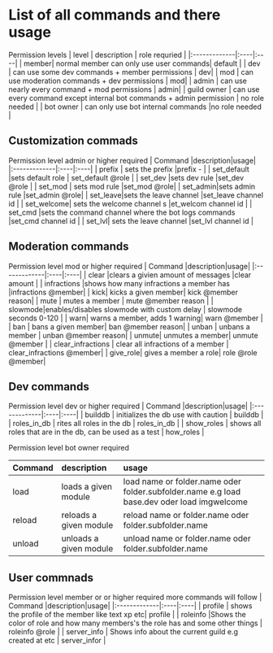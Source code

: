 # List of all commands and there usage

Permission levels
|  level  | description | role requried |
|:-------------|:----|:----|
| member| normal member can only use user commands| default |
| dev | can use some dev commands + member permissions | dev|
| mod | can use moderation commands + dev permissions | mod|
| admin | can use nearly every command + mod permissions | admin|
| guild owner | can use every command except internal bot commands + admin permission | no role needed |
| bot owner | can only use bot internal commands |no role needed |

## Customization commads
Permission level admin or higher required 
|      Command  |description|usage|
|:-------------|:----|:----|
| prefix   | sets the prefix |prefix - |
| set_default |sets default role | set_default @role |
| set_dev |sets dev rule  |set_dev @role |
| set_mod | sets mod rule  |set_mod @role|
| set_admin|sets admin rule  |set_admin @role|
| set_leave|sets the leave channel  |set_leave channel id |
| set_welcome| sets the welcome channel s |et_welcom channel id |
| set_cmd  |sets the command channel where the bot logs commands  |set_cmd channel id |
| set_lvl| sets the leave channel  |set_lvl channel id |

## Moderation commands
Permission level mod or higher required 
|      Command   |description|usage|
|:-------------|:----|:----|
| clear |clears a givien amount of messages |clear amount |
| infractions |shows how many infractions a member has |infractions @member|
| kick| kicks a given member| kick @member reason|
| mute | mutes a member | mute @member reason |
| slowmode|enables/disables slowmode with custom delay | slowmode seconds 0-120 |
| warn| warns a member, adds 1 warning| warn @member |
| ban | bans a given member| ban @member reason|
| unban | unbans a member | unban @member reason|
| unmute|  unmutes a member| unmute @member |
| clear_infractions | clear all infractions of a member | clear_infractions @member|
| give_role| gives a member a role| role  @role @member|

## Dev commands
Permission level dev or higher required 
|      Command   |description|usage|
|:-------------|:----|:----|
| builddb | initializes the db use with caution | builddb |
| roles_in_db | rites all roles in the db | roles_in_db |
| show_roles | shows all roles that are in the db, can be used as a test | how_roles |

Permission level bot owner required 

|      Command   |description|usage|
|:-------------|:----|:----|
| load | loads a given module | load name or folder.name oder folder.subfolder.name e.g load base.dev oder load imgwelcome | 
| reload | reloads a given module| reload  name or folder.name oder folder.subfolder.name |
|unload | unloads a given module | unload name or folder.name oder folder.subfolder.name |

## User commnads
Permission level member or or higher required
more commands will follow
|      Command   |description|usage|
|:-------------|:----|:----|
| profile | shows the profile of the member like text xp etc| profile |
| roleinfo |Shows the color of role and how many members's the role has and some other things | roleinfo @role |
| server_info | Shows info about the current guild e.g created at etc | server_infor |
